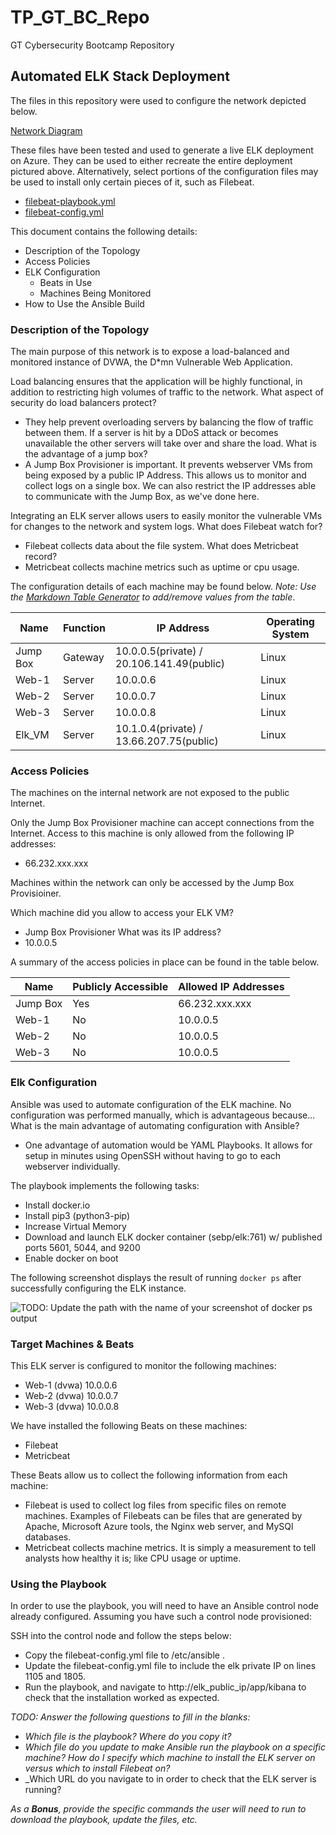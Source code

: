 # TP_GT_BC_Repo
GT Cybersecurity Bootcamp Repository
## Automated ELK Stack Deployment

The files in this repository were used to configure the network depicted below.

[Network Diagram](https://github.com/TAPGAP1/TP_GT_BC_Repo/blob/main/Diagrams/Network_Diagram.PNG)

These files have been tested and used to generate a live ELK deployment on Azure. They can be used to either recreate the entire deployment pictured above. Alternatively, select portions of the configuration files may be used to install only certain pieces of it, such as Filebeat.

  - [filebeat-playbook.yml](https://github.com/TAPGAP1/TP_GT_BC_Repo/blob/main/Ansible/filebeat-playbook.yml)
  - [filebeat-config.yml](https://github.com/TAPGAP1/TP_GT_BC_Repo/blob/main/Ansible/filebeat-config.yml)
  
This document contains the following details:
- Description of the Topology
- Access Policies
- ELK Configuration
  - Beats in Use
  - Machines Being Monitored
- How to Use the Ansible Build


### Description of the Topology

The main purpose of this network is to expose a load-balanced and monitored instance of DVWA, the D*mn Vulnerable Web Application.

Load balancing ensures that the application will be highly functional, in addition to restricting high volumes of traffic to the network.
What aspect of security do load balancers protect? 
 - They help prevent overloading servers by balancing the flow of traffic between them.  If a server is hit by a DDoS attack or becomes unavailable
  the other servers will take over and share the load. 
What is the advantage of a jump box?
 - A Jump Box Provisioner is important. It prevents webserver VMs from being exposed by a public IP Address. This allows us to monitor and collect logs on a single box. We can also restrict the IP addresses able to communicate with the Jump Box, as we've done here.

Integrating an ELK server allows users to easily monitor the vulnerable VMs for changes to the network and system logs.
What does Filebeat watch for?
 - Filebeat collects data about the file system. 
 What does Metricbeat record?
 - Metricbeat collects machine metrics such as uptime or cpu usage. 

The configuration details of each machine may be found below.
_Note: Use the [Markdown Table Generator](http://www.tablesgenerator.com/markdown_tables) to add/remove values from the table_.

| Name     | Function |               IP Address                  | Operating System |
|----------|----------|-------------------------------------------|------------------|
| Jump Box | Gateway  | 10.0.0.5(private) / 20.106.141.49(public) | Linux            |
| Web-1    | Server   | 10.0.0.6                                  | Linux            |
| Web-2    | Server   | 10.0.0.7                                  | Linux            |
| Web-3    | Server   | 10.0.0.8                                  | Linux            |
| Elk_VM   | Server   | 10.1.0.4(private) / 13.66.207.75(public)  | Linux            |

### Access Policies

The machines on the internal network are not exposed to the public Internet. 

Only the Jump Box Provisioner machine can accept connections from the Internet. 
 Access to this machine is only allowed from the following IP addresses:
 - 66.232.xxx.xxx
 
 Machines within the network can only be accessed by the Jump Box Provisioiner.
 
  Which machine did you allow to access your ELK VM?
   - Jump Box Provisioner
  What was its IP address?
   - 10.0.0.5

A summary of the access policies in place can be found in the table below.

| Name     | Publicly Accessible | Allowed IP Addresses |
|----------|---------------------|----------------------|
| Jump Box | Yes                 | 66.232.xxx.xxx       |
|  Web-1   | No                  | 10.0.0.5             |
|  Web-2   | No                  | 10.0.0.5             |
|  Web-3   | No                  | 10.0.0.5             |

### Elk Configuration

Ansible was used to automate configuration of the ELK machine. No configuration was performed manually, which is advantageous because...
What is the main advantage of automating configuration with Ansible?
 - One advantage of automation would be YAML Playbooks. It allows for setup in minutes using OpenSSH without having to go to each webserver individually. 

The playbook implements the following tasks:
- Install docker.io 
- Install pip3 (python3-pip)
- Increase Virtual Memory
- Download and launch ELK docker container (sebp/elk:761) w/ published ports 5601, 5044, and 9200
- Enable docker on boot

The following screenshot displays the result of running `docker ps` after successfully configuring the ELK instance.

![TODO: Update the path with the name of your screenshot of docker ps output](Images/docker_ps_output.png)

### Target Machines & Beats
This ELK server is configured to monitor the following machines:
- Web-1 (dvwa) 10.0.0.6
- Web-2 (dvwa) 10.0.0.7
- Web-3 (dvwa) 10.0.0.8

We have installed the following Beats on these machines:
 - Filebeat
 - Metricbeat

These Beats allow us to collect the following information from each machine:
 - Filebeat is used to collect log files from specific files on remote machines. Examples of Filebeats can be files that are generated by Apache, Microsoft Azure tools, the Nginx web server, and MySQl databases.
 - Metricbeat collects machine metrics. It is simply a measurement to tell analysts how healthy it is; like CPU usage or uptime. 



### Using the Playbook
In order to use the playbook, you will need to have an Ansible control node already configured. Assuming you have such a control node provisioned: 

SSH into the control node and follow the steps below:
- Copy the filebeat-config.yml file to /etc/ansible .
- Update the filebeat-config.yml file to include the elk private IP on lines 1105 and 1805. 
- Run the playbook, and navigate to http://elk_public_ip/app/kibana to check that the installation worked as expected.

_TODO: Answer the following questions to fill in the blanks:_
- _Which file is the playbook? Where do you copy it?_
- _Which file do you update to make Ansible run the playbook on a specific machine? How do I specify which machine to install the ELK server on versus which to install Filebeat on?_
- _Which URL do you navigate to in order to check that the ELK server is running?

_As a **Bonus**, provide the specific commands the user will need to run to download the playbook, update the files, etc._
